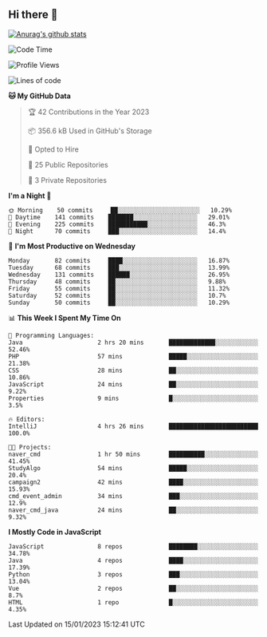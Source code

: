 ## Hi there 👋

[![Anurag's github stats](https://github-readme-stats.vercel.app/api?username=Songwonseok)](https://github.com/anuraghazra/github-readme-stats)



<!--START_SECTION:waka-->
![Code Time](http://img.shields.io/badge/Code%20Time-2%2C025%20hrs%2023%20mins-blue)

![Profile Views](http://img.shields.io/badge/Profile%20Views-42-blue)

![Lines of code](https://img.shields.io/badge/From%20Hello%20World%20I%27ve%20Written-3%20Million%20lines%20of%20code-blue)

**🐱 My GitHub Data** 

> 🏆 42 Contributions in the Year 2023
 > 
> 📦 356.6 kB Used in GitHub's Storage 
 > 
> 💼 Opted to Hire
 > 
> 📜 25 Public Repositories 
 > 
> 🔑 3 Private Repositories  
 > 
**I'm a Night 🦉** 

```text
🌞 Morning    50 commits     ██░░░░░░░░░░░░░░░░░░░░░░░   10.29% 
🌆 Daytime    141 commits    ███████░░░░░░░░░░░░░░░░░░   29.01% 
🌃 Evening    225 commits    ███████████░░░░░░░░░░░░░░   46.3% 
🌙 Night      70 commits     ███░░░░░░░░░░░░░░░░░░░░░░   14.4%

```
📅 **I'm Most Productive on Wednesday** 

```text
Monday       82 commits     ████░░░░░░░░░░░░░░░░░░░░░   16.87% 
Tuesday      68 commits     ███░░░░░░░░░░░░░░░░░░░░░░   13.99% 
Wednesday    131 commits    ██████░░░░░░░░░░░░░░░░░░░   26.95% 
Thursday     48 commits     ██░░░░░░░░░░░░░░░░░░░░░░░   9.88% 
Friday       55 commits     ██░░░░░░░░░░░░░░░░░░░░░░░   11.32% 
Saturday     52 commits     ██░░░░░░░░░░░░░░░░░░░░░░░   10.7% 
Sunday       50 commits     ██░░░░░░░░░░░░░░░░░░░░░░░   10.29%

```


📊 **This Week I Spent My Time On** 

```text
💬 Programming Languages: 
Java                     2 hrs 20 mins       █████████████░░░░░░░░░░░░   52.46% 
PHP                      57 mins             █████░░░░░░░░░░░░░░░░░░░░   21.38% 
CSS                      28 mins             ██░░░░░░░░░░░░░░░░░░░░░░░   10.86% 
JavaScript               24 mins             ██░░░░░░░░░░░░░░░░░░░░░░░   9.22% 
Properties               9 mins              █░░░░░░░░░░░░░░░░░░░░░░░░   3.5%

🔥 Editors: 
IntelliJ                 4 hrs 26 mins       █████████████████████████   100.0%

🐱‍💻 Projects: 
naver_cmd                1 hr 50 mins        ██████████░░░░░░░░░░░░░░░   41.45% 
StudyAlgo                54 mins             █████░░░░░░░░░░░░░░░░░░░░   20.4% 
campaign2                42 mins             ████░░░░░░░░░░░░░░░░░░░░░   15.93% 
cmd_event_admin          34 mins             ███░░░░░░░░░░░░░░░░░░░░░░   12.9% 
naver_cmd_java           24 mins             ██░░░░░░░░░░░░░░░░░░░░░░░   9.32%

```

**I Mostly Code in JavaScript** 

```text
JavaScript               8 repos             ████████░░░░░░░░░░░░░░░░░   34.78% 
Java                     4 repos             ████░░░░░░░░░░░░░░░░░░░░░   17.39% 
Python                   3 repos             ███░░░░░░░░░░░░░░░░░░░░░░   13.04% 
Vue                      2 repos             ██░░░░░░░░░░░░░░░░░░░░░░░   8.7% 
HTML                     1 repo              █░░░░░░░░░░░░░░░░░░░░░░░░   4.35%

```



 Last Updated on 15/01/2023 15:12:41 UTC
<!--END_SECTION:waka-->
